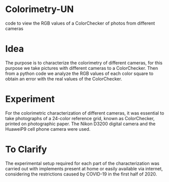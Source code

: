 # Colorimetry-UN
code to view the RGB values of a ColorChecker of photos from different cameras

# Idea

The purpose is to characterize the colorimetry of different cameras, for this purpose we take pictures with different cameras to a ColorChecker. Then from a python code we analyze the RGB values of each color square to obtain an error with the real values of the ColorChecker.

# Experiment

For the colorimetric characterization of different cameras, it was essential to take photographs of a 24-color reference grid, known as ColorChecker, printed on photographic paper. The Nikon D3200 digital camera and the HuaweiP9 cell phone camera were used.




# To Clarify

The experimental setup required for each part of the characterization was carried out with implements present at home or easily available via internet, considering the restrictions caused by COVID-19 in the first half of 2020.
